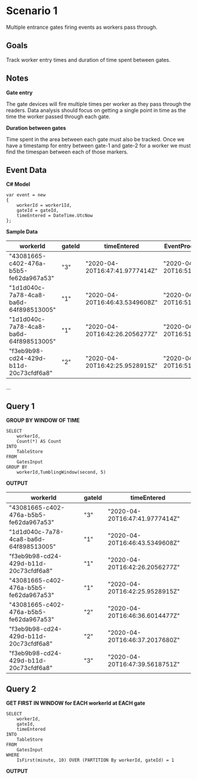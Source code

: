 # Scenario 1
Multiple entrance gates firing events as workers pass through.

## Goals
Track worker entry times and duration of time spent between gates.

## Notes

**Gate entry**

The gate devices will fire multiple times per worker as they pass through the readers. Data analysis should focus on getting a single point in time as the time the worker passed through each gate.

**Duration between gates**

Time spent in the area between each gate must also be tracked. Once we have a timestamp for entry between gate-1 and gate-2 for a worker we must find the timespan between each of those markers.


## Event Data

**C# Model**

    var event = new
    {
        workerId = worker1Id,
        gateId = gateId,
        timeEntered = DateTime.UtcNow
    };

**Sample Data**	


| workerId | gateId | timeEntered | EventProcessedUtcTime | PartitionId | EventEnqueuedUtcTime |
| ------------- | ------------- | ------------- | ------------- | ------------- | ------------- |
| "43081665-c402-476a-b5b5-fe62da967a53" | "3" | "2020-04-20T16:47:41.9777414Z" |"2020-04-20T16:51:46.3526125Z" | 7 | "2020-04-20T16:47:40.1360000Z" |
| "1d1d040c-7a78-4ca8-ba6d-64f898513005" | "1" | "2020-04-20T16:46:43.5349608Z" |"2020-04-20T16:51:46.3526125Z" | 7 | "2020-04-20T16:47:40.1360000Z" |
| "1d1d040c-7a78-4ca8-ba6d-64f898513005" | "1" | "2020-04-20T16:42:26.2056277Z" |"2020-04-20T16:51:46.3526125Z" | 7 | "2020-04-20T16:47:40.1360000Z" |
| "f3eb9b98-cd24-429d-b11d-20c73cfdf6a8" | "2" | "2020-04-20T16:42:25.9528915Z" |"2020-04-20T16:51:46.3526125Z" | 7 | "2020-04-20T16:47:40.1360000Z" |
...

## Query 1

**GROUP BY WINDOW OF TIME** 

    SELECT
        workerId,
        Count(*) AS Count
    INTO
        TableStore
    FROM
        GatesInput
    GROUP BY
        workerId,TumblingWindow(second, 5)
		
**OUTPUT**

| workerId | gateId | timeEntered |
| ------------- | ------------- | ------------- |
| "43081665-c402-476a-b5b5-fe62da967a53" | "3" | "2020-04-20T16:47:41.9777414Z" |
| "1d1d040c-7a78-4ca8-ba6d-64f898513005" | "1" | "2020-04-20T16:46:43.5349608Z" |
| "f3eb9b98-cd24-429d-b11d-20c73cfdf6a8" | "1" | "2020-04-20T16:42:26.2056277Z" |
| "43081665-c402-476a-b5b5-fe62da967a53" | "1" | "2020-04-20T16:42:25.9528915Z" |
| "43081665-c402-476a-b5b5-fe62da967a53" | "2" | "2020-04-20T16:46:36.6014477Z" |
| "f3eb9b98-cd24-429d-b11d-20c73cfdf6a8" | "2" | "2020-04-20T16:46:37.2017680Z" |
| "f3eb9b98-cd24-429d-b11d-20c73cfdf6a8" | "3" | "2020-04-20T16:47:39.5618751Z" |

## Query 2
	
**GET FIRST IN WINDOW for EACH workerId at EACH gate**

    SELECT
        workerId,
        gateId,
        timeEntered
    INTO
        TableStore
    FROM
        GatesInput
    WHERE
        IsFirst(minute, 10) OVER (PARTITION By workerId, gateId) = 1
	
**OUTPUT**